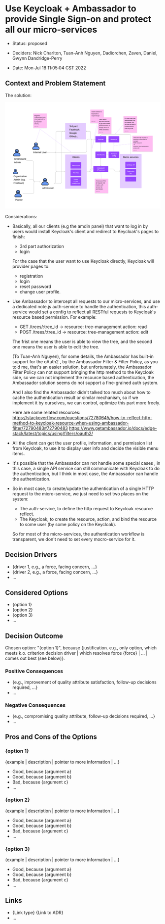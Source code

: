 # Use Keycloak + Ambassador to provide Single Sign-on and protect all our micro-services

* Status: proposed 
<!-- {proposed | rejected | accepted | deprecated | … | superseded by [ADR-0005](0005-example.md)} --> <!-- optional -->
* Deciders: Nick Charlton, Tuan-Anh Nguyen, Dadiorchen, Zaven, Daniel, Gwynn Dandridge-Perry
<!-- Find deciders here: https://github.com/orgs/Greenstand/people  -->
* Date: Mon Jul 18 11:05:04 CST 2022

## Context and Problem Statement

The solution:

<!-- the image of this solution -->
![figure 1](./0013-keycloak/figure1.png)

Considerations:

* Basically, all our clients (e.g the amdin panel) that want to log in by users would install Keycloak's client and redirect to Keycloak's pages to finish: 
  * 3rd part authorization
  * login

  For the case that the user want to use Keycloak directly, Keycloak will provider pages to:
  
  * registration
  * login
  * reset password
  * change user profile.


* Use Ambassador to intercept all requests to our micro-services, and use a dedicated note.js auth-service to handle the authentication, this auth-service would set a config to reflect all RESTful requests to Keycloak's resource based permission. For example:
  * GET /trees/:tree_id -> resource: tree-management action: read
  * POST /trees/:tree_id -> resource: tree-management action: edit

  The frist one means the user is able to view the tree, and the second one means the user is able to edit the tree.

  (To Tuan-Anh Nguyen), for some details, the Ambassador has built-in support for the oAuth2 , by the Ambassador Filter & Filter Policy, as you told me, that's an easier solution, but unfortunately, the Ambassador Filter Policy can not support bringing the http method to the Keycloak side, so we can not implement the resource based authentication, the Ambassador solution seems do not support a fine-grained auth system.
  
  And I also find the Ambassador didn't talked too much about how to cache the authentication result or similar mechanism, so if we implement it by ourselves, we can control, optimize this part more freely.

  Here are some related resources:
  https://stackoverflow.com/questions/72780645/how-to-reflect-http-method-to-keycloak-resource-when-using-ambassador-filter/72790483#72790483
  https://www.getambassador.io/docs/edge-stack/latest/topics/using/filters/oauth2/

* All the client can get the user profile, information, and permission list from Keycloak, to use it to display user info and decide the visible menu items.

* It's possible that the Ambassador can not handle some special cases , in this case, a single API service can still communicate with Keycloak to do the authentication, but I think in most case, the Ambassador can handle the authentication.

* So in most case, to create/update the authentication of a single HTTP request to the micro-service, we just need to set two places on the system:
  * The auth-service, to define the http request to  Keycloak resource reflect.
  * The Keycloak, to create the resource, action, and bind the resource to some user (by some policy on the Keycloak).

  So for most of the micro-services, the authentication workflow is transparent, we don't need to set every mocro-service for it.

## Decision Drivers <!-- optional -->

* {driver 1, e.g., a force, facing concern, …}
* {driver 2, e.g., a force, facing concern, …}
* … <!-- numbers of drivers can vary -->

## Considered Options

* {option 1}
* {option 2}
* {option 3}
* … <!-- numbers of options can vary -->

## Decision Outcome

Chosen option: "{option 1}", because {justification. e.g., only option, which meets k.o. criterion decision driver | which resolves force {force} | … | comes out best (see below)}.

### Positive Consequences <!-- optional -->

* {e.g., improvement of quality attribute satisfaction, follow-up decisions required, …}
* …

### Negative Consequences <!-- optional -->

* {e.g., compromising quality attribute, follow-up decisions required, …}
* …

## Pros and Cons of the Options <!-- optional -->

### {option 1}

{example | description | pointer to more information | …} <!-- optional -->

* Good, because {argument a}
* Good, because {argument b}
* Bad, because {argument c}
* … <!-- numbers of pros and cons can vary -->

### {option 2}

{example | description | pointer to more information | …} <!-- optional -->

* Good, because {argument a}
* Good, because {argument b}
* Bad, because {argument c}
* … <!-- numbers of pros and cons can vary -->

### {option 3}

{example | description | pointer to more information | …} <!-- optional -->

* Good, because {argument a}
* Good, because {argument b}
* Bad, because {argument c}
* … <!-- numbers of pros and cons can vary -->

## Links <!-- optional -->

* {Link type} {Link to ADR} <!-- example: Refined by [ADR-0005](0005-example.md) -->
* … <!-- numbers of links can vary -->
